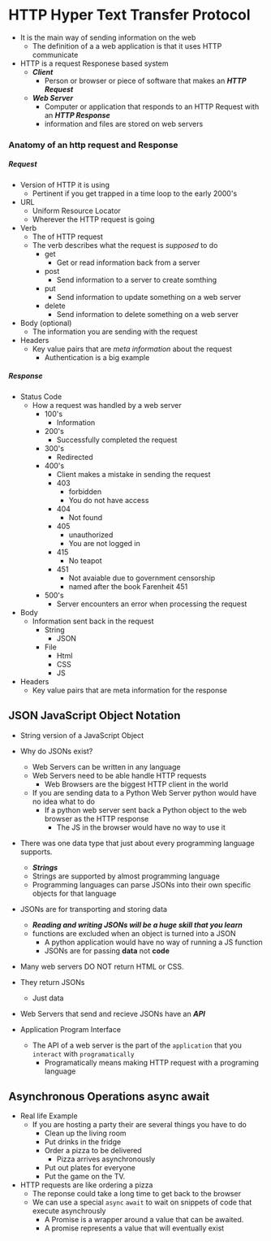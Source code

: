 # HTTP Hyper Text Transfer Protocol
- It is the main way of sending information on the web
  - The definition of a a web application is that it uses HTTP communicate
- HTTP is a request Responese based system
  - ***Client***
    - Person or browser or piece of software that makes an ***HTTP Request***
  - ***Web Server***
    - Computer or application that responds to an HTTP Request with an ***HTTP Response***
    - information and files are stored on web servers

### Anatomy of an http request and Response

##### Request
- Version of HTTP it is using
  - Pertinent if you get trapped in a time loop to the early 2000's
- URL
  - Uniform Resource Locator
  - Wherever the HTTP request is going
- Verb
  - The of HTTP request
  - The verb describes what the request is *supposed* to do
    - get
      - Get or read information back from a server
    - post
      - Send information to a server to create somthing
    - put
      - Send information to update something on a web server
    - delete
      - Send information to delete something on a web server
- Body (optional)
  - The information you are sending with the request
- Headers
  - Key value pairs that are *meta information* about the request
    - Authentication is a big example

##### Response
- Status Code
  - How a request was handled by a web server
    - 100's
      - Information
    - 200's
      - Successfully completed the request
    - 300's
      - Redirected
    - 400's
      - Client makes a mistake in sending the request
      - 403
        - forbidden
        - You do not have access
      - 404
        - Not found
      - 405
        - unauthorized
        - You are not logged in
      - 415 
        - No teapot
      - 451
        - Not avaiable due to government censorship
        - named after the book Farenheit 451
    - 500's
      - Server encounters an error when processing the request
- Body
  - Information sent back in the request
    - String
      - JSON
    - File
      - Html
      - CSS
      - JS
- Headers
  - Key value pairs that are meta information for the response
  

## JSON JavaScript Object Notation
- String version of a JavaScript Object
- Why do JSONs exist?
  - Web Servers can be written in any language
  - Web Servers need to be able handle HTTP requests
    - Web Browsers are the biggest HTTP client in the world
  - If you are sending data to a Python Web Server python would have no idea what to do
    - If a python web server sent back a Python object to the web browser as the HTTP response
      - The JS in the browser would have no way to use it
- There was one data type that just about every programming language supports.
  - ***Strings***
  - Strings are supported by almost programming language
  - Programming languages can parse JSONs into their own specific objects for that language
- JSONs are for transporting and storing data
  - ***Reading and writing JSONs will be a huge skill that you learn***
  - functions are excluded when an object is turned into a JSON
    - A python application would have no way of running a JS function
    - JSONs are for passing **data** not **code**

- Many web servers DO NOT return HTML or CSS.
- They return JSONs
  - Just data
- Web Servers that send and recieve JSONs have an ***API***
- Application Program Interface
  - The API of a web server is the part of the `application` that you `interact` with `programatically`
    - Programatically means making HTTP request with a programing language


## Asynchronous Operations async await
- Real life Example
  - If you are hosting a party their are several things you have to do
    - Clean up the living room
    - Put drinks in the fridge
    - Order a pizza to be delivered
      - Pizza arrives asynchronously
    - Put out plates for everyone
    - Put the game on the TV.
- HTTP requests are like ordering a pizza
  - The reponse could take a long time to get back to the browser
  - We can use a special `async` `await` to wait on snippets of code that execute asynchrously
    - A Promise is a wrapper around a value that can be awaited.
    - A promise represents a value that will eventually exist